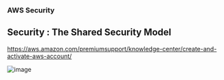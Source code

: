 ### AWS Security 



## Security : The Shared Security Model
https://aws.amazon.com/premiumsupport/knowledge-center/create-and-activate-aws-account/

![image](https://user-images.githubusercontent.com/12741205/43655896-6bf3d5e4-971e-11e8-96cb-e8d428ad2b50.png)

